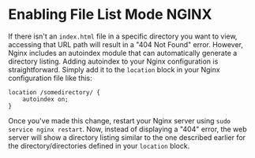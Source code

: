 # Enabling File List Mode NGINX

If there isn't an `index.html` file in a specific directory you want to view, accessing that URL path will result in a "404 Not Found" error. However, Nginx includes an autoindex module that can automatically generate a directory listing. Adding autoindex to your Nginx configuration is straightforward. Simply add it to the `location` block in your Nginx configuration file like this:

```nginx
location /somedirectory/ {
    autoindex on;
}
```

Once you've made this change, restart your Nginx server using `sudo service nginx restart`. Now, instead of displaying a "404" error, the web server will show a directory listing similar to the one described earlier for the directory/directories defined in your `location` block.
